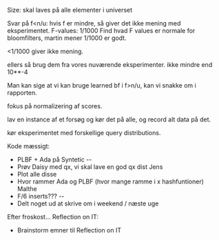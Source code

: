 Size: skal laves på alle elementer i universet

Svar på f<n/u: hvis f er mindre, så giver det ikke mening med eksperimentet.
F-values: 1/1000
Find hvad F values er normale for bloomfilters, martin mener 1/1000 er godt.

<1/1000 giver ikke mening.

ellers så brug dem fra vores nuværende eksperimenter.
ikke mindre end 10**-4

Man kan sige at vi kan bruge learned bf i f>n/u, kan vi snakke om i rapporten.

fokus på normalizering af scores.


lav en instance af et forsøg og kør det på alle, og record alt data på det.

kør eksperimentet med forskellige query distributions.


Kode mæssigt: 
-  PLBF + Ada på Syntetic --
-  Prøv Daisy med qx, vi skal lave en god qx dist  Jens
-  Plot alle disse 
- Hvor rammer Ada og PLBF (hvor mange ramme i x  hashfuntioner) Malthe
- F/6 inserts??? --
- Delt noget ud at skrive om i weekend / næste uge 

Efter froskost…
Reflection on IT: 
- Brainstorm emner til Reflection on IT
